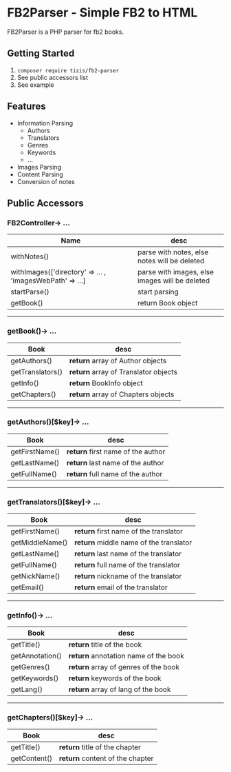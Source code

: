 
# FB2Parser - Simple FB2 to HTML

FB2Parser is a PHP parser for fb2 books.

## Getting Started
1. `composer require tizis/fb2-parser`
2. See public accessors list 
3. See example
## Features
- Information Parsing
    - Authors
    - Translators
    - Genres
    - Keywords
    - ...
- Images Parsing
- Content Parsing
- Conversion of notes
## Public Accessors
### FB2Controller-> ...
| Name | desc |
|--|--|
| withNotes() |  parse with notes, else notes will be deleted|
| withImages(['directory' => ... , 'imagesWebPath' => ...] |  parse with images, else images will be deleted|
| startParse()|  start parsing|
| getBook() |  return Book object|
--------
### getBook()-> ...
| Book | desc |
|--|--|
| getAuthors() |  **return** array of Author objects|
| getTranslators() |  **return** array of Translator objects|
| getInfo() |  **return** BookInfo object|
| getChapters() |  **return** array of Chapters objects|
--------
### getAuthors()[$key]-> ...
| Book | desc |
|--|--|
| getFirstName() |  **return** first name of the author|
| getLastName() |  **return** last name of the author|
| getFullName() |  **return** full name of the author|
--------
### getTranslators()[$key]-> ...
| Book | desc |
|--|--|
| getFirstName() |  **return** first name of the translator|
| getMiddleName() |  **return** middle name of the translator|
| getLastName() |  **return** last name of the translator|
| getFullName() |  **return** full name of the translator|
| getNickName() |  **return** nickname of the translator|
| getEmail() |  **return** email of the translator|
--------
### getInfo()-> ...
| Book | desc |
|--|--|
| getTitle() |  **return** title of the book|
| getAnnotation() |  **return** annotation name of the book|
| getGenres() |  **return** array of genres of the book|
| getKeywords() |  **return** keywords of the book|
| getLang() |  **return** array of lang of the book|
--------
### getChapters()[$key]-> ...
| Book | desc |
|--|--|
| getTitle() |  **return** title of the chapter|
| getContent() |  **return** content of the chapter|
